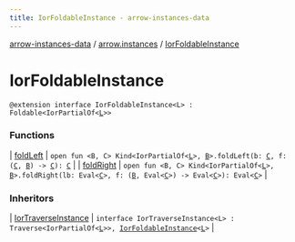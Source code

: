 ```yaml
---
title: IorFoldableInstance - arrow-instances-data
---
```


[arrow-instances-data](../../index.html) / [arrow.instances](../index.html) / [IorFoldableInstance](./index.html)

# IorFoldableInstance

`@extension interface IorFoldableInstance<L> : Foldable<IorPartialOf<`[`L`](index.html#L)`>>`

### Functions

| [foldLeft](fold-left.html) | `open fun <B, C> Kind<IorPartialOf<`[`L`](index.html#L)`>, `[`B`](fold-left.html#B)`>.foldLeft(b: `[`C`](fold-left.html#C)`, f: (`[`C`](fold-left.html#C)`, `[`B`](fold-left.html#B)`) -> `[`C`](fold-left.html#C)`): `[`C`](fold-left.html#C) |
| [foldRight](fold-right.html) | `open fun <B, C> Kind<IorPartialOf<`[`L`](index.html#L)`>, `[`B`](fold-right.html#B)`>.foldRight(lb: Eval<`[`C`](fold-right.html#C)`>, f: (`[`B`](fold-right.html#B)`, Eval<`[`C`](fold-right.html#C)`>) -> Eval<`[`C`](fold-right.html#C)`>): Eval<`[`C`](fold-right.html#C)`>` |

### Inheritors

| [IorTraverseInstance](../-ior-traverse-instance/index.html) | `interface IorTraverseInstance<L> : Traverse<IorPartialOf<`[`L`](../-ior-traverse-instance/index.html#L)`>>, `[`IorFoldableInstance`](./index.html)`<`[`L`](../-ior-traverse-instance/index.html#L)`>` |

